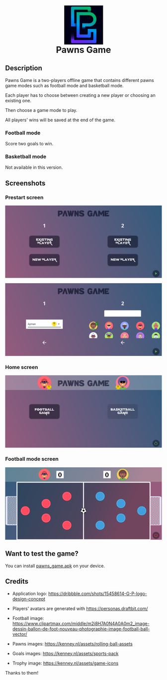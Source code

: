 <p align="center" style="margin-bottom: 0px !important;">
  <img src="assets/png/app_logo.png" width="125" alt="Pawns Game logo" align="center">
</p>
<h1 align="center" style="margin-top: 0px;">Pawns Game</h1>

## Description

Pawns Game is a two-players offline game that contains different pawns game modes such as football mode and basketball mode.

Each player has to choose between creating a new player or choosing an existing one.

Then choose a game mode to play.

All players' wins will be saved at the end of the game.

### Football mode

Score two goals to win.

### Basketball mode

Not available in this version.

## Screenshots

### Prestart screen

<p align="center">
  <img src="assets/screenshots/prestart_screen_1.png" width="575">
</p>

<p align="center">
  <img src="assets/screenshots/prestart_screen_2.png" width="575">
</p>

### Home screen

<p align="center">
  <img src="assets/screenshots/home_screen.png" width="575">
</p>

### Football mode screen

<p align="center">
  <img src="assets/screenshots/football_mode_screen.png" width="575">
</p>

## Want to test the game?

You can install [pawns_game.apk](pawns_game.apk) on your device.

## Credits

- Application logo: <https://dribbble.com/shots/15458614-G-P-logo-design-concept>

- Players' avatars are generated with <https://personas.draftbit.com/>

- Football image: <https://www.clipartmax.com/middle/m2i8H7A0N4A0A0m2_image-dessin-ballon-de-foot-nouveau-photographie-image-football-ball-vector/>

- Pawns images: <https://kenney.nl/assets/rolling-ball-assets>

- Goals images: <https://kenney.nl/assets/sports-pack>

- Trophy image: <https://kenney.nl/assets/game-icons>

Thanks to them!
